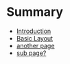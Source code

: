 # Summary

* [Introduction](README.md)
* [Basic Layout](basic-layout.md)
* [another page](another-page.md)
* [sub page?](sub-page.md)

